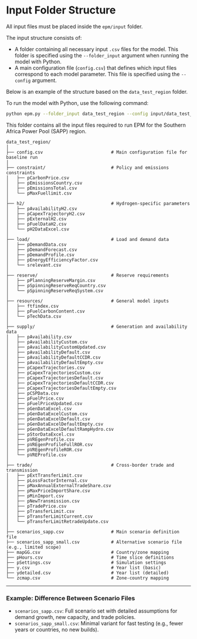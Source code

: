 # Input Folder Structure

All input files must be placed inside the `epm/input` folder.

The input structure consists of:

- A folder containing all necessary input `.csv` files for the model. This folder is specified using the `--folder_input` argument when running the model with Python.
- A main configuration file (`config.csv`) that defines which input files correspond to each model parameter. This file is specified using the `--config` argument.

Below is an example of the structure based on the `data_test_region` folder.

To run the model with Python, use the following command:

```bash
python epm.py --folder_input data_test_region --config input/data_test_region/config.csv
```

This folder contains all the input files required to run EPM for the Southern Africa Power Pool (SAPP) region.

```plaintext
data_test_region/
│
├── config.csv                          # Main configuration file for baseline run
│
├── constraint/                         # Policy and emissions constraints
│   ├── pCarbonPrice.csv
│   ├── pEmissionsCountry.csv
│   ├── pEmissionsTotal.csv
│   └── pMaxFuellimit.csv
│
├── h2/                                 # Hydrogen-specific parameters
│   ├── pAvailabilityH2.csv
│   ├── pCapexTrajectoryH2.csv
│   ├── pExternalH2.csv
│   ├── pFuelDataH2.csv
│   └── pH2DataExcel.csv
│
├── load/                               # Load and demand data
│   ├── pDemandData.csv
│   ├── pDemandForecast.csv
│   ├── pDemandProfile.csv
│   ├── pEnergyEfficiencyFactor.csv
│   └── srelevant.csv
│
├── reserve/                            # Reserve requirements
│   ├── pPlanningReserveMargin.csv
│   ├── pSpinningReserveReqCountry.csv
│   └── pSpinningReserveReqSystem.csv
│
├── resources/                          # General model inputs
│   ├── ftfindex.csv
│   ├── pFuelCarbonContent.csv
│   └── pTechData.csv
│
├── supply/                             # Generation and availability data
│   ├── pAvailability.csv
│   ├── pAvailabilityCustom.csv
│   ├── pAvailabilityCustomUpdated.csv
│   ├── pAvailabilityDefault.csv
│   ├── pAvailabilityDefaultCCDR.csv
│   ├── pAvailabilityDefaultEmpty.csv
│   ├── pCapexTrajectories.csv
│   ├── pCapexTrajectoriesCustom.csv
│   ├── pCapexTrajectoriesDefault.csv
│   ├── pCapexTrajectoriesDefaultCCDR.csv
│   ├── pCapexTrajectoriesDefaultEmpty.csv
│   ├── pCSPData.csv
│   ├── pFuelPrice.csv
│   ├── pFuelPriceUpdated.csv
│   ├── pGenDataExcel.csv
│   ├── pGenDataExcelCustom.csv
│   ├── pGenDataExcelDefault.csv
│   ├── pGenDataExcelDefaultEmpty.csv
│   ├── pGenDataExcelDefaultRampHydro.csv
│   ├── pStorDataExcel.csv
│   ├── pVREgenProfile.csv
│   ├── pVREgenProfileFullROR.csv
│   ├── pVREgenProfileROR.csv
│   └── pVREProfile.csv
│
├── trade/                              # Cross-border trade and transmission
│   ├── pExtTransferLimit.csv
│   ├── pLossFactorInternal.csv
│   ├── pMaxAnnualExternalTradeShare.csv
│   ├── pMaxPriceImportShare.csv
│   ├── pMinImport.csv
│   ├── pNewTransmission.csv
│   ├── pTradePrice.csv
│   ├── pTransferLimit.csv
│   ├── pTransferLimitCurrent.csv
│   └── pTransferLimitRetradeUpdate.csv
│
├── scenarios_sapp.csv                  # Main scenario definition file
├── scenarios_sapp_small.csv            # Alternative scenario file (e.g., limited scope)
├── mapGG.csv                           # Country/zone mapping
├── pHours.csv                          # Time slice definitions
├── pSettings.csv                       # Simulation settings
├── y.csv                               # Year list (basic)
├── ydetailed.csv                       # Year list (detailed)
└── zcmap.csv                           # Zone-country mapping
```

---

### Example: Difference Between Scenario Files

- `scenarios_sapp.csv`: Full scenario set with detailed assumptions for demand growth, new capacity, and trade policies.
- `scenarios_sapp_small.csv`: Minimal variant for fast testing (e.g., fewer years or countries, no new builds).
